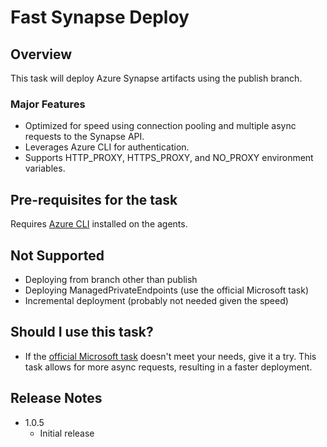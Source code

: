 # Fast Synapse Deploy

## Overview
This task will deploy Azure Synapse artifacts using the publish branch.

### Major Features
 - Optimized for speed using connection pooling and multiple async requests to the Synapse API.
 - Leverages Azure CLI for authentication.
 - Supports HTTP_PROXY, HTTPS_PROXY, and NO_PROXY environment variables.

## Pre-requisites for the task
Requires [Azure CLI](https://docs.microsoft.com/en-us/cli/azure/overview) installed on the agents.

## Not Supported 
 - Deploying from branch other than publish
 - Deploying ManagedPrivateEndpoints (use the official Microsoft task)
 - Incremental deployment (probably not needed given the speed)

## Should I use this task?
 - If the [official Microsoft task](https://marketplace.visualstudio.com/items?itemName=AzureSynapseWorkspace.synapsecicd-deploy) doesn't meet your needs, give it a try. This task allows for more async requests, resulting in a faster deployment. 


## Release Notes
 - 1.0.5
   - Initial release